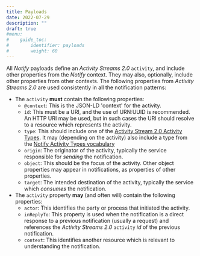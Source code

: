 ```yaml
---
title: Payloads
date: 2022-07-29
description: ""
draft: true
#menu:
#    guide_toc:
#        identifier: payloads
#        weight: 60
---
```


All *Notify* payloads define an *Activity Streams 2.0* `activity`, and include other properties from the *Notify* context. They may also, optionally, include other properties from other contexts. The following properties from _Activity Streams 2.0_ are used consistently in all the
notification patterns:

* The `activity` **must** contain the following properties:
  * `@context`: This is the JSON-LD 'context' for the activity.
  * `id`: This must be a URI, and the use of URN:UUID is recommended. An HTTP URI may be used, but in such cases the URI should resolve to a resource which represents the activity.
  * `type`: This should include one of the [Activity Stream 2.0 Activity Types](https://www.w3.org/TR/activitystreams-vocabulary/). It may (depending on the activity) also include a type from the [Notify Activity Types vocabulary](/specification/vocabulary/)
  * `origin`: The originator of the activity, typically the service responsible for *sending* the notification.
  * `object`: This should be the focus of the activity. Other object properties may appear in notifications, as properties of other properties.
  * `target`: The intended destination of the activity, typically the service which *consumes* the notification.
* The `activity` property **may** (and often will) contain the following properties:
  * `actor`: This identifies the party or process that initiated the activity.
  * `inReplyTo`: This property is used when the notification is a direct response to a previous notification (usually a request) and references the _Activity Streams 2.0_ `activity` _id_ of the previous notification.
  * `context`: This identifies another resource which is relevant to understanding the notification.